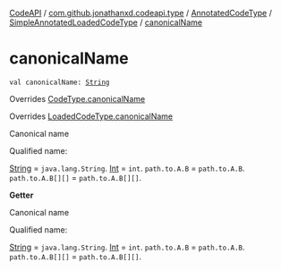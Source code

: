 [CodeAPI](../../../index.md) / [com.github.jonathanxd.codeapi.type](../../index.md) / [AnnotatedCodeType](../index.md) / [SimpleAnnotatedLoadedCodeType](index.md) / [canonicalName](.)

# canonicalName

`val canonicalName: `[`String`](https://kotlinlang.org/api/latest/jvm/stdlib/kotlin/-string/index.html)

Overrides [CodeType.canonicalName](../../-code-type/canonical-name.md)

Overrides [LoadedCodeType.canonicalName](../../-loaded-code-type/canonical-name.md)

Canonical name

Qualified name:

[String](https://kotlinlang.org/api/latest/jvm/stdlib/kotlin/-string/index.html) = `java.lang.String`.
[Int](https://kotlinlang.org/api/latest/jvm/stdlib/kotlin/-int/index.html) = `int`.
`path.to.A.B` = `path.to.A.B`.
`path.to.A.B[][]` = `path.to.A.B[][]`.

**Getter**

Canonical name

Qualified name:

[String](https://kotlinlang.org/api/latest/jvm/stdlib/kotlin/-string/index.html) = `java.lang.String`.
[Int](https://kotlinlang.org/api/latest/jvm/stdlib/kotlin/-int/index.html) = `int`.
`path.to.A.B` = `path.to.A.B`.
`path.to.A.B[][]` = `path.to.A.B[][]`.

